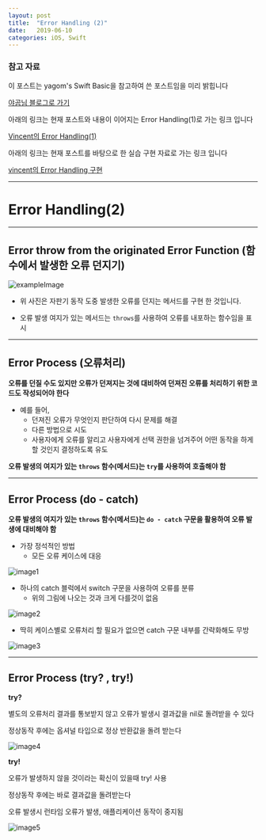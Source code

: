 ```yaml
---
layout: post
title:  "Error Handling (2)"
date:   2019-06-10
categories: iOS, Swift
---
```


### 참고 자료

이 포스트는 yagom's Swift Basic을 참고하여 쓴 포스트임을 미리 밝힙니다

[야곰님 블로그로 가기](https://yagom.github.io/swift_basic/contents/21_error_handling/)

아래의 링크는 현재 포스트와 내용이 이어지는 Error Handling(1)로 가는 링크 입니다

[Vincent의 Error Handling(1)](https://vincentgeranium.github.io/ios,/swift/2019/06/07/ErrorHandling.html)

아래의 링크는 현재 포스트를 바탕으로 한 실습 구현 자료로 가는 링크 입니다

[vincent의 Error Handling 구현](https://github.com/VincentGeranium/Swift-Study/tree/master/ErrorHandling-2.playground)

---

# Error Handling(2)

---

## Error throw from the originated Error Function (함수에서 발생한 오류 던지기)

![exampleImage](https://user-images.githubusercontent.com/42841888/59169348-ef5fa200-8b74-11e9-8864-d0647a4bfb8c.png)

- 위 사진은 자판기 동작 도중 발생한 오류를 던지는 메서드를 구현 한 것입니다.

- 오류 발생 여지가 있는 메서드는 `throws`를 사용하여 오류를 내포하는 함수임을 표시

---

## Error Process (오류처리)

**오류를 던질 수도 있지만 오류가 던져지는 것에 대비하여 던져진 오류를 처리하기 위한 코드도 작성되어야 한다**

- 예를 들어,
    - 던져진 오류가 무엇인지 판단하여 다시 문제를 해결
    - 다른 방법으로 시도
    - 사용자에게 오류를 알리고 사용자에게 선택 권한을 넘겨주어 어떤 동작을 하게 할 것인지 결정하도록 유도

**오류 발생의 여지가 있는 `throws` 함수(메서드)는 `try`를 사용하여 호출해야 함**

---

## Error Process (do - catch)

**오류 발생의 여지가 있는 `throws` 함수(메서드)는 `do - catch` 구문을 활용하여 오류 발생에 대비해야 함**

- 가장 정석적인 방법
    - 모든 오류 케이스에 대응
    
![image1](https://user-images.githubusercontent.com/42841888/59176270-83d8fd00-8b93-11e9-9ec3-63e7b53e58d0.png)

- 하나의 catch 블럭에서 switch 구문을 사용하여 오류를 분류
    - 위의 그림에 나오는 것과 크게 다를것이 없음
    
![image2](https://user-images.githubusercontent.com/42841888/59176296-92271900-8b93-11e9-9b4f-8a69fd468a8f.png)

- 딱히 케이스별로 오류처리 할 필요가 없으면 catch 구문 내부를 간략화해도 무방

![image3](https://user-images.githubusercontent.com/42841888/59176325-a23ef880-8b93-11e9-89e5-309b05e263a0.png)

---

## Error Process (try? , try!)

**try?**

별도의 오류처리 결과를 통보받지 않고 오류가 발생시 결과값을 nil로 돌려받을 수 있다

정상동작 후에는 옵셔널 타입으로 정상 반환값을 돌려 받는다

![image4](https://user-images.githubusercontent.com/42841888/59176347-be429a00-8b93-11e9-907a-e343026a625d.png)

**try!**

오류가 발생하지 않을 것이라는 확신이 있을때 try! 사용

정상동작 후에는 바로 결과값을 돌려받는다

오류 발생시 런타임 오류가 발생, 애플리케이션 동작이 중지됨

![image5](https://user-images.githubusercontent.com/42841888/59176357-c8649880-8b93-11e9-9f2f-5ef7173c66a6.png)
